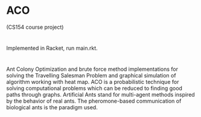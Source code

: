 # ACO
(CS154 course project)
#
Implemented in Racket, run main.rkt.
#
Ant Colony Optimization and brute force method implementations for solving the Travelling Salesman Problem and graphical simulation of algorithm working with heat map. ACO is a probabilistic technique for solving computational problems which can be reduced to finding good paths through graphs. Artificial Ants stand for multi-agent methods inspired by the behavior of real ants. The pheromone-based communication of biological ants is the paradigm used.

